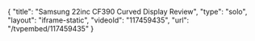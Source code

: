 {
    "title": "Samsung 22inc CF390 Curved Display Review",
    "type": "solo",
    "layout": "iframe-static",
    "videoId": "117459435",
    "url": "\/tvpembed\/117459435"
}